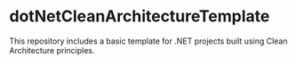 # dotNetCleanArchitectureTemplate
This repository includes a basic template for .NET projects built using Clean Architecture principles.
